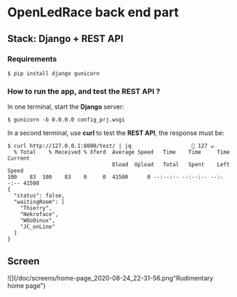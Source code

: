 # OpenLedRace back end part
## Stack: Django + REST API
### Requirements
```
$ pip install django gunicorn 
```
### How to run the app, and test the REST API ?
In one terminal, start the **Django** server:
```
$ gunicorn -b 0.0.0.0 config_prj.wsgi
```
In a second terminal, use **curl** to test the **REST API**, the response must be:
```
$ curl http://127.0.0.1:8000/test/ | jq                    127 ↵
  % Total    % Received % Xferd  Average Speed   Time    Time     Time  Current
                                 Dload  Upload   Total   Spent    Left  Speed
100    83  100    83    0     0  41500      0 --:--:-- --:--:-- --:--:-- 41500
{
  "status": false,
  "waitingRoom": [
    "Thierry",
    "Nekroface",
    "WOoOinux",
    "JC_onLine"
  ]
}
```
## Screen
![](/doc/screens/home-page_2020-08-24_22-31-56.png"Rudimentary home page")